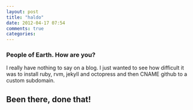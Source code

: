 ```yaml
---
layout: post
title: "haldo"
date: 2012-04-17 07:54
comments: true
categories: 
---
```


### People of Earth. How are you? ###

I really have nothing to say on a blog. I just wanted to see how difficult it was to install ruby, rvm, jekyll and octopress and then CNAME github to a custom subdomain.

## Been there, done that! ##
